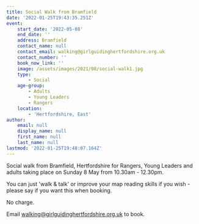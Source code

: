 ```yaml
---
title: Social Walk from Bramfield
date: '2022-01-25T19:43:35.251Z'
event:
    start_date: '2022-05-08'
    end_date: ''
    address: Bramfield
    contact_name: null
    contact_email: walking@girlguidinghertfordshire.org.uk
    contact_number: ''
    book_now_link: ''
    image: /assets/images/2021/08/social-walk1.jpg
    type:
        - Social
    age-group:
        - Adults
        - Young Leaders
        - Rangers
    location:
        - 'Hertfordshire, East'
author:
    email: null
    display_name: null
    first_name: null
    last_name: null
lastmod: '2022-01-25T19:48:07.164Z'
---
```


Social walk from Bramfield, Hertfordshire for Rangers, Young Leaders and adults taking place on Sunday 8 May from 10.30am - 12.30pm.

You can just 'walk & talk' or improve your map reading skills if you wish - please say if you want this when booking.

No charge.

Email <walking@girlguidinghertfordshire.org.uk> to book.
